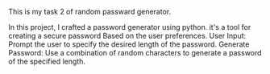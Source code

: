 This is my task 2 of random passward generator.

In this project, I crafted a password generator using python. it's a tool for creating a secure password Based on the user preferences.
User Input: Prompt the user to specify the desired length of the password.
Generate Password: Use a combination of random characters to generate a password of the specified length.

